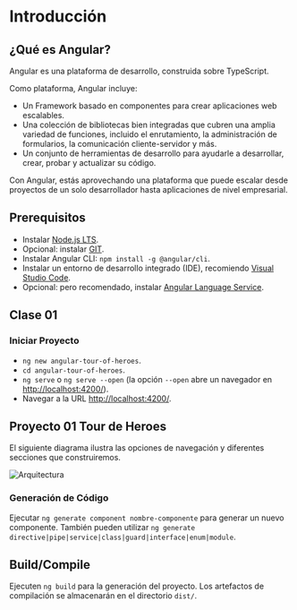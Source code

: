 # Introducción

## ¿Qué es Angular?

Angular es una plataforma de desarrollo, construida sobre TypeScript.

Como plataforma, Angular incluye:

* Un Framework basado en componentes para crear aplicaciones web escalables.
* Una colección de bibliotecas bien integradas que cubren una amplia variedad de funciones, incluido el enrutamiento, la administración de formularios, la comunicación cliente-servidor y más.
* Un conjunto de herramientas de desarrollo para ayudarle a desarrollar, crear, probar y actualizar su código.

Con Angular, estás aprovechando una plataforma que puede escalar desde proyectos de un solo desarrollador hasta aplicaciones de nivel empresarial.

## Prerequisitos

  * Instalar [Node.js LTS](https://nodejs.org/en).
  * Opcional: instalar [GIT](https://git-scm.com/).
  * Instalar Angular CLI: `npm install -g @angular/cli`.
  * Instalar un entorno de desarrollo integrado (IDE), recomiendo [Visual Studio Code](https://code.visualstudio.com/).
  * Opcional: pero recomendado, instalar [Angular Language Service](https://marketplace.visualstudio.com/items?itemName=Angular.ng-template).

## Clase 01

### Iniciar Proyecto
  * `ng new angular-tour-of-heroes`.
  * `cd angular-tour-of-heroes`.
  * `ng serve` o `ng serve --open` (la opción `--open` abre un navegador en [http://localhost:4200/](http://localhost:4200/)).
  * Navegar a la URL [http://localhost:4200/](http://localhost:4200/).

## Proyecto 01 Tour de Heroes

El siguiente diagrama ilustra las opciones de navegación y diferentes secciones que construiremos.

![Arquitectura](https://angular.io/generated/images/guide/toh/nav-diagram.png)

### Generación de Código

Ejecutar `ng generate component nombre-componente` para generar un nuevo componente. También pueden utilizar `ng generate directive|pipe|service|class|guard|interface|enum|module`.

## Build/Compile
Ejecuten `ng build` para la generación del proyecto. Los artefactos de compilación se almacenarán en el directorio `dist/`.
